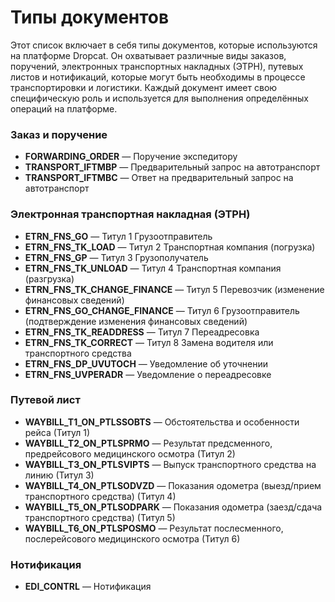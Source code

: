 # Типы документов

Этот список включает в себя типы документов, которые используются на платформе Dropcat. Он охватывает различные виды заказов, поручений, электронных транспортных накладных (ЭТРН), путевых листов и нотификаций, которые могут быть необходимы в процессе транспортировки и логистики.
Каждый документ имеет свою специфическую роль и используется для выполнения определённых операций на платформе. 

### Заказ и поручение
- **FORWARDING_ORDER** — Поручение экспедитору
- **TRANSPORT_IFTMBP** — Предварительный запрос на автотранспорт
- **TRANSPORT_IFTMBC** — Ответ на предварительный запрос на автотранспорт

### Электронная транспортная накладная (ЭТРН)
- **ETRN_FNS_GO** — Титул 1 Грузоотправитель
- **ETRN_FNS_TK_LOAD** — Титул 2 Транспортная компания (погрузка)
- **ETRN_FNS_GP** — Титул 3 Грузополучатель
- **ETRN_FNS_TK_UNLOAD** — Титул 4 Транспортная компания (разгрузка)
- **ETRN_FNS_TK_CHANGE_FINANCE** — Титул 5 Перевозчик (изменение финансовых сведений)
- **ETRN_FNS_GO_CHANGE_FINANCE** — Титул 6 Грузоотправитель (подтверждение изменения финансовых сведений)
- **ETRN_FNS_TK_READDRESS** — Титул 7 Переадресовка
- **ETRN_FNS_TK_CORRECT** — Титул 8 Замена водителя или транспортного средства
- **ETRN_FNS_DP_UVUTOCH** — Уведомление об уточнении
- **ETRN_FNS_UVPERADR** — Уведомление о переадресовке

### Путевой лист
- **WAYBILL_T1_ON_PTLSSOBTS** — Обстоятельства и особенности рейса (Титул 1)
- **WAYBILL_T2_ON_PTLSPRMO** — Результат предсменного, предрейсового медицинского осмотра (Титул 2)
- **WAYBILL_T3_ON_PTLSVIPTS** — Выпуск транспортного средства на линию (Титул 3)
- **WAYBILL_T4_ON_PTLSODVZD** — Показания одометра (выезд/прием транспортного средства) (Титул 4)
- **WAYBILL_T5_ON_PTLSODPARK** — Показания одометра (заезд/сдача транспортного средства) (Титул 5)
- **WAYBILL_T6_ON_PTLSPOSMO** — Результат послесменного, послерейсового медицинского осмотра (Титул 6)

### Нотификация
- **EDI_CONTRL** — Нотификация
